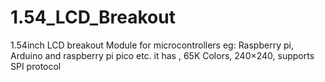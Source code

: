 # 1.54_LCD_Breakout

1.54inch LCD breakout Module for microcontrollers eg: Raspberry pi, Arduino and raspberry pi pico etc. it has , 65K Colors, 240×240, supports SPI protocol

